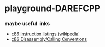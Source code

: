 # playground-DAREFCPP

### maybe useful links
- [x86 instruction listings (wikipedia)](https://en.wikipedia.org/wiki/X86_instruction_listings)
- [x86 Disassembly/Calling Conventions](https://en.wikibooks.org/wiki/X86_Disassembly/Calling_Conventions)





